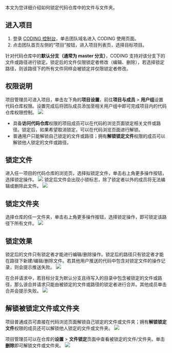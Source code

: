 本文为您详细介绍如何锁定代码仓库中的文件与文件夹。

 

## 进入项目

1. 登录 [CODING 控制台](https://console.cloud.tencent.com/coding)，单击团队域名进入 CODING 使用页面。
2. 点击团队首页左侧的“项目”按钮，进入项目列表页，选择目标项目。

针对代码仓库中的**默认分支（通常为 master 分支）**，CODING 支持对该分支下的文件或路径进行锁定。锁定后的文件仅限锁定者修改（编辑、删除），若选择锁定路径，则该路径下的所有文件同样会被锁定并仅限锁定者修改。

## 权限说明[](id:permission)

项目管理员可进入项目，单击左下角的**项目设置**，前往**项目与成员** > **用户组**设置代码仓库权限。设置完成后将团队成员添加至相关用户组中即可完成项目内的代码仓库权限控制。
![](https://qcloudimg.tencent-cloud.cn/raw/20ef74252d4628d18b767425e447d470.png)
-   具备**访问代码仓库**权限的项目成员可以在代码的浏览页面锁定相关文件或路径。锁定后，如果希望取消锁定，可以在代码浏览页面进行解锁。
-   普通用户只能解锁自己锁定的文件或路径；拥有**解锁锁定文件**权限的成员可以解锁他人锁定的文件或路径。

## 锁定文件[](id:lock-file)

进入任一项目的代码仓库的浏览页，选择拟锁定文件，单击右上角更多操作按钮，选择锁定操作。
![](https://qcloudimg.tencent-cloud.cn/raw/bffe7dc0f5619ee4d1e0e8ef068c80b4.png)
 锁定后文件会出现小锁标志，除了锁定者以外的成员将无法编辑或删除此文件。
![](https://qcloudimg.tencent-cloud.cn/raw/82984eac9d6fdc1d2b73c35d1c23e1a0.png)

## 锁定文件夹[](id:lock-path)

选择仓库的任一文件夹，单击右上角更多操作按钮，选择锁定操作，即可锁定该路径下所有文件。
![](https://qcloudimg.tencent-cloud.cn/raw/14f31ae2ef97c8312bced8055e7d2498.png)

## 锁定效果[](id:result)

锁定后的文件只有锁定者才能进行编辑/删除操作。锁定后的路径只有锁定者才能在路径下新建/编辑/删除文件。若其他用户推送的代码中包含对锁定文件的操作记录，则会提示推送失败。
![](https://qcloudimg.tencent-cloud.cn/raw/adbae6953a0a6b62b0397fcb02a34883.png)

在合并请求中，若目标分支为默认分支且待写入的目录中包含被锁定的文件或路径，那么该合并请求只能由被锁定的文件或路径的锁定者进行合并。其他成员单击合并会提示失败。
![](https://qcloudimg.tencent-cloud.cn/raw/8759e5998423569a8159dbc3f66ca514.png)

## 解锁被锁定文件或文件夹[](id:view-lock-file)


项目普通成员可直接在代码浏览页面解锁自己锁定的文件或文件夹；拥有**解锁锁定文件**权限的成员还可以解锁他人锁定的文件或文件夹。
![](https://qcloudimg.tencent-cloud.cn/raw/89f062c06996425edfc21bed5f1f98de.png)


项目管理员可以在仓库的**设置** > **文件锁定**页面中查看被锁定的文件/文件夹。单击**删除**即可解锁文件或文件夹。
![](https://qcloudimg.tencent-cloud.cn/raw/c7e3eb309fe0db15a30aff9d0fdecff7.png)
